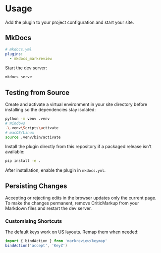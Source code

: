 # Usage

Add the plugin to your project configuration and start your site.

## MkDocs

```yaml
# mkdocs.yml
plugins:
  - mkdocs_markreview
```

Start the dev server:

```bash
mkdocs serve
```


## Testing from Source

Create and activate a virtual environment in your site directory before installing so the dependencies stay isolated:

```bash
python -m venv .venv
# Windows
.\.venv\Scripts\activate
# macOS/Linux
source .venv/bin/activate
```

Install the plugin directly from this repository if a packaged release isn't available:

```bash
pip install -e .
```
After installation, enable the plugin in `mkdocs.yml`.

## Persisting Changes

Accepting or rejecting edits in the browser updates only the current page.
To make the changes permanent, remove CriticMarkup from your Markdown files and
restart the dev server.

### Customising Shortcuts

The default keys work on US layouts. Remap them when needed:

```ts
import { bindAction } from 'markreview/keymap'
bindAction('accept', 'KeyZ')
```

